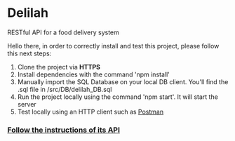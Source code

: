 # Delilah
RESTful API for a food delivery system

Hello there, in order to correctly install and test this project, please follow this next steps:

<ol>
  <li>Clone the project via <b>HTTPS</b></li>
  <li>Install dependencies with the command 'npm install'</li>
  <li>Manually import the SQL Database on your local DB client. You'll find the .sql file in /src/DB/delilah_DB.sql</li>
  <li>Run the project locally using the command 'npm start'. It will start the server</li>
  <li>Test locally using an HTTP client such as <a href= "https://www.postman.com/">Postman</a></li>
</ol>

<h3><a href="https://app.swaggerhub.com/apis/juanguren/delilah-resto/1.0.0-oas3">Follow the instructions of its API</a></h3>
